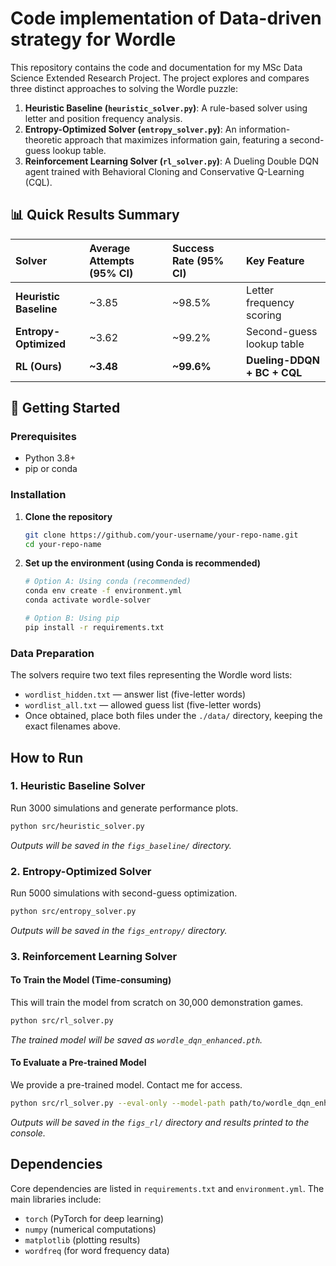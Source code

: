 # Code implementation of Data-driven strategy for Wordle

This repository contains the code and documentation for my MSc Data Science Extended Research Project. The project explores and compares three distinct approaches to solving the Wordle puzzle:

1.  **Heuristic Baseline (`heuristic_solver.py`)**: A rule-based solver using letter and position frequency analysis.
2.  **Entropy-Optimized Solver (`entropy_solver.py`)**: An information-theoretic approach that maximizes information gain, featuring a second-guess lookup table.
3.  **Reinforcement Learning Solver (`rl_solver.py`)**: A Dueling Double DQN agent trained with Behavioral Cloning and Conservative Q-Learning (CQL).

## 📊 Quick Results Summary

| Solver | Average Attempts (95% CI) | Success Rate (95% CI) | Key Feature |
| :--- | :--- | :--- | :--- |
| **Heuristic Baseline** | ~3.85 | ~98.5% | Letter frequency scoring |
| **Entropy-Optimized** | ~3.62 | ~99.2% | Second-guess lookup table |
| **RL (Ours)** | **~3.48** | **~99.6%** | **Dueling-DDQN + BC + CQL** |

## 🚀 Getting Started

### Prerequisites

*   Python 3.8+
*   pip or conda

### Installation

1.  **Clone the repository**
    ```bash
    git clone https://github.com/your-username/your-repo-name.git
    cd your-repo-name
    ```

2.  **Set up the environment (using Conda is recommended)**
    ```bash
    # Option A: Using conda (recommended)
    conda env create -f environment.yml
    conda activate wordle-solver

    # Option B: Using pip
    pip install -r requirements.txt
    ```

### Data Preparation

The solvers require two text files representing the Wordle word lists:

- `wordlist_hidden.txt` — answer list (five-letter words)  
- `wordlist_all.txt` — allowed guess list (five-letter words)  
- Once obtained, place both files under the `./data/` directory, keeping the exact filenames above.  

## How to Run

### 1. Heuristic Baseline Solver
Run 3000 simulations and generate performance plots.
```bash
python src/heuristic_solver.py
```
*Outputs will be saved in the `figs_baseline/` directory.*

### 2. Entropy-Optimized Solver
Run 5000 simulations with second-guess optimization.
```bash
python src/entropy_solver.py
```
*Outputs will be saved in the `figs_entropy/` directory.*

### 3. Reinforcement Learning Solver

#### To Train the Model (Time-consuming)
This will train the model from scratch on 30,000 demonstration games.
```bash
python src/rl_solver.py
```
*The trained model will be saved as `wordle_dqn_enhanced.pth`.*

#### To Evaluate a Pre-trained Model
We provide a pre-trained model. Contact me for access.
```bash
python src/rl_solver.py --eval-only --model-path path/to/wordle_dqn_enhanced.pth
```
*Outputs will be saved in the `figs_rl/` directory and results printed to the console.*


## Dependencies

Core dependencies are listed in `requirements.txt` and `environment.yml`. The main libraries include:
- `torch` (PyTorch for deep learning)
- `numpy` (numerical computations)
- `matplotlib` (plotting results)
- `wordfreq` (for word frequency data)

